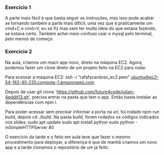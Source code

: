 ### Exercício 1

A parte mais fácil é que basta seguir as instruções, mas isso pode acabar se tornando também a parte mais difícil, uma vez que é praticamente um cmd+C e cmd+V, eu só fiz mas sem ter muita ideia do que estava fazendo, se estava certo. Também achei meio confuso usar o mysql pelo terminal, pelo menos de começo.

### Exercício 2

Na aula, criamos um react-app novo, direto na máquina EC2. Agora, podemos fazer um clone direto de um projeto feito na EC2 para rodar.

Para acessar a máquina EC2:
ssh -i "rafafscardoso_ec2.pem" ubuntu@ec2-54-162-45-235.compute-1.amazonaws.com

Depois de usar git clone 'https://github.com/future4code/julian-4eddit13.git', precisa entrar na pasta que tem o app. Então basta instalar as dependências com npm i.

Para poder acessar sem precisar informar a porta na url, foi rodado npm run build, depois cd ./build. Na pasta build, foram rodados os códigos indicados nos slides:
sudo apt update
sudo apt install python
sudo python -mSimpleHTTPServer 80

O exercício da tarde e o feito em aula teve que fazer o mesmo procedimento para deployar, a diferença é que de manhã criamos um novo app e a tarde clonamos o repositório de um já feito.